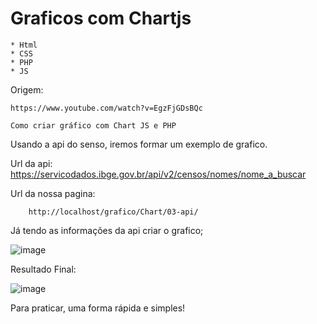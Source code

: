 # Graficos com Chartjs

    * Html
    * CSS
    * PHP
    * JS

Origem:

    https://www.youtube.com/watch?v=EgzFjGDsBQc

    Como criar gráfico com Chart JS e PHP

Usando a api do senso, iremos formar  um exemplo de grafico.

Url da api: 
    https://servicodados.ibge.gov.br/api/v2/censos/nomes/nome_a_buscar

Url da nossa pagina:

        http://localhost/grafico/Chart/03-api/

Já tendo as informações da api criar o grafico;  
    
    
  ![image](https://user-images.githubusercontent.com/1613816/156270037-476dd796-e92f-4b68-a9ce-e3277c47f6f3.png)
  
  
  Resultado Final:
  
  ![image](https://user-images.githubusercontent.com/1613816/156274161-fffca613-fd25-4a9b-9a7a-174324d549f8.png)
  
  Para praticar, uma forma rápida e simples!
